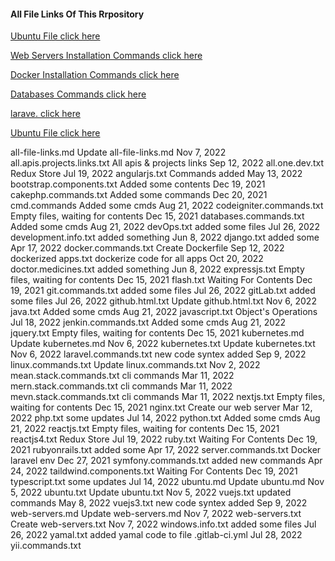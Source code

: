 #### All File Links Of This Rrpository




[Ubuntu File click here](ubuntu.md)


[Web Servers Installation Commands click here](web-servers.md)

[Docker Installation Commands click here](docker.commands.md)

[Databases Commands click here](databases.commands.md)

[larave. click here](ubuntu.md)

[Ubuntu File click here](ubuntu.md)








all-file-links.md
Update all-file-links.md
Nov 7, 2022
all.apis.projects.links.txt
All apis & projects links
Sep 12, 2022
all.one.dev.txt
Redux Store
Jul 19, 2022
angularjs.txt
Commands added
May 13, 2022
bootstrap.components.txt
Added some contents
Dec 19, 2021
cakephp.commands.txt
Added some commands
Dec 20, 2021
cmd.commands
Added some cmds
Aug 21, 2022
codeigniter.commands.txt
Empty files, waiting for contents
Dec 15, 2021
databases.commands.txt
Added some cmds
Aug 21, 2022
devOps.txt
added some files
Jul 26, 2022
development.info.txt
added something
Jun 8, 2022
django.txt
added some
Apr 17, 2022
docker.commands.txt
Create Dockerfile
Sep 12, 2022
dockerized apps.txt
dockerize code for all apps
Oct 20, 2022
doctor.medicines.txt
added something
Jun 8, 2022
expressjs.txt
Empty files, waiting for contents
Dec 15, 2021
flash.txt
Waiting For Contents
Dec 19, 2021
git.commands.txt
added some files
Jul 26, 2022
gitLab.txt
added some files
Jul 26, 2022
github.html.txt
Update github.html.txt
Nov 6, 2022
java.txt
Added some cmds
Aug 21, 2022
javascript.txt
Object's Operations
Jul 18, 2022
jenkin.commands.txt
Added some cmds
Aug 21, 2022
jquery.txt
Empty files, waiting for contents
Dec 15, 2021
kubernetes.md
Update kubernetes.md
Nov 6, 2022
kubernetes.txt
Update kubernetes.txt
Nov 6, 2022
laravel.commands.txt
new code syntex added
Sep 9, 2022
linux.commands.txt
Update linux.commands.txt
Nov 2, 2022
mean.stack.commands.txt
cli commands
Mar 11, 2022
mern.stack.commands.txt
cli commands
Mar 11, 2022
mevn.stack.commands.txt
cli commands
Mar 11, 2022
nextjs.txt
Empty files, waiting for contents
Dec 15, 2021
nginx.txt
Create our web server
Mar 12, 2022
php.txt
some updates
Jul 14, 2022
python.txt
Added some cmds
Aug 21, 2022
reactjs.txt
Empty files, waiting for contents
Dec 15, 2021
reactjs4.txt
Redux Store
Jul 19, 2022
ruby.txt
Waiting For Contents
Dec 19, 2021
rubyonrails.txt
added some
Apr 17, 2022
server.commands.txt
Docker laravel env
Dec 27, 2021
symfony.commands.txt
added new commands
Apr 24, 2022
taildwind.components.txt
Waiting For Contents
Dec 19, 2021
typescript.txt
some updates
Jul 14, 2022
ubuntu.md
Update ubuntu.md
Nov 5, 2022
ubuntu.txt
Update ubuntu.txt
Nov 5, 2022
vuejs.txt
updated commands
May 8, 2022
vuejs3.txt
new code syntex added
Sep 9, 2022
web-servers.md
Update web-servers.md
Nov 7, 2022
web-servers.txt
Create web-servers.txt
Nov 7, 2022
windows.info.txt
added some files
Jul 26, 2022
yamal.txt
added yamal code to file .gitlab-ci.yml
Jul 28, 2022
yii.commands.txt 
